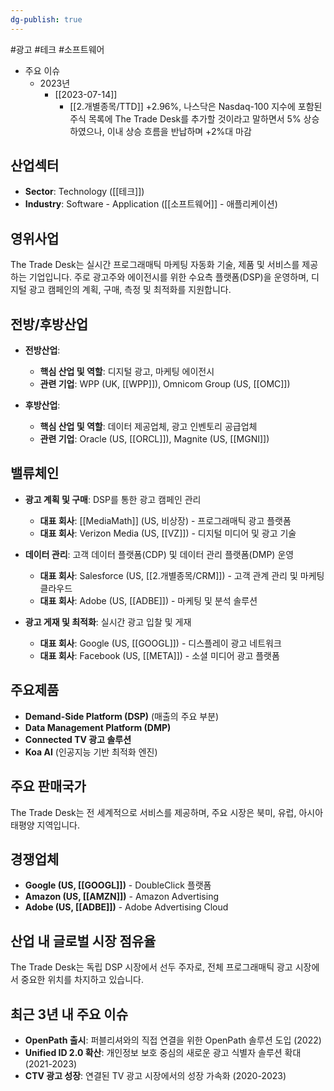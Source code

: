 ```yaml
---
dg-publish: true
---
```

#광고 #테크 #소프트웨어

- 주요 이슈
	- 2023년
		- [[2023-07-14]]
			- [[2.개별종목/TTD]] +2.96%, 나스닥은 Nasdaq-100 지수에 포함된 주식 목록에 The Trade Desk를 추가할 것이라고 말하면서 5% 상승하였으나, 이내 상승 흐름을 반납하며 +2%대 마감

## 산업섹터

- **Sector**: Technology ([[테크]])
- **Industry**: Software - Application ([[소프트웨어]] - 애플리케이션)

## 영위사업

The Trade Desk는 실시간 프로그래매틱 마케팅 자동화 기술, 제품 및 서비스를 제공하는 기업입니다. 주로 광고주와 에이전시를 위한 수요측 플랫폼(DSP)을 운영하며, 디지털 광고 캠페인의 계획, 구매, 측정 및 최적화를 지원합니다.

## 전방/후방산업

- **전방산업**:
    
    - **핵심 산업 및 역할**: 디지털 광고, 마케팅 에이전시
    - **관련 기업**: WPP (UK, [[WPP]]), Omnicom Group (US, [[OMC]])
    
- **후방산업**:
    
    - **핵심 산업 및 역할**: 데이터 제공업체, 광고 인벤토리 공급업체
    - **관련 기업**: Oracle (US, [[ORCL]]), Magnite (US, [[MGNI]])
    

## 밸류체인

- **광고 계획 및 구매**: DSP를 통한 광고 캠페인 관리
    
    - **대표 회사**: [[MediaMath]] (US, 비상장) - 프로그래매틱 광고 플랫폼
    - **대표 회사**: Verizon Media (US, [[VZ]]) - 디지털 미디어 및 광고 기술
    
- **데이터 관리**: 고객 데이터 플랫폼(CDP) 및 데이터 관리 플랫폼(DMP) 운영
    
    - **대표 회사**: Salesforce (US, [[2.개별종목/CRM]]) - 고객 관계 관리 및 마케팅 클라우드
    - **대표 회사**: Adobe (US, [[ADBE]]) - 마케팅 및 분석 솔루션
    
- **광고 게재 및 최적화**: 실시간 광고 입찰 및 게재
    
    - **대표 회사**: Google (US, [[GOOGL]]) - 디스플레이 광고 네트워크
    - **대표 회사**: Facebook (US, [[META]]) - 소셜 미디어 광고 플랫폼
    

## 주요제품

- **Demand-Side Platform (DSP)** (매출의 주요 부분)
- **Data Management Platform (DMP)**
- **Connected TV 광고 솔루션**
- **Koa AI** (인공지능 기반 최적화 엔진)

## 주요 판매국가

The Trade Desk는 전 세계적으로 서비스를 제공하며, 주요 시장은 북미, 유럽, 아시아 태평양 지역입니다.

## 경쟁업체

- **Google (US, [[GOOGL]])** - DoubleClick 플랫폼
- **Amazon (US, [[AMZN]])** - Amazon Advertising
- **Adobe (US, [[ADBE]])** - Adobe Advertising Cloud

## 산업 내 글로벌 시장 점유율

The Trade Desk는 독립 DSP 시장에서 선두 주자로, 전체 프로그래매틱 광고 시장에서 중요한 위치를 차지하고 있습니다.

## 최근 3년 내 주요 이슈

- **OpenPath 출시**: 퍼블리셔와의 직접 연결을 위한 OpenPath 솔루션 도입 (2022)
- **Unified ID 2.0 확산**: 개인정보 보호 중심의 새로운 광고 식별자 솔루션 확대 (2021-2023)
- **CTV 광고 성장**: 연결된 TV 광고 시장에서의 성장 가속화 (2020-2023)
